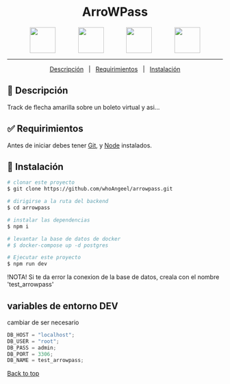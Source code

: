 <div align="center" id="top"> 
  <!-- <img src="/src/assets/SL.png" alt="{{app_name}}" width="80"/> -->

  <!-- &#xa0; -->

  <!-- <a href="https://{{app_url}}.netlify.app">Demo</a> -->
</div>

<h1 align="center">ArroWPass</h1>

<p align="center" style="display:flex; justify-content:space-evenly;">
  <img width="60"  src="https://cdn.jsdelivr.net/gh/devicons/devicon/icons/express/express-original.svg" />
  <img width="60" src="https://cdn.jsdelivr.net/gh/devicons/devicon/icons/nodejs/nodejs-original.svg" />
<img width="60" src="https://cdn.jsdelivr.net/gh/devicons/devicon/icons/javascript/javascript-original.svg" />
<img width="60" src="https://cdn.jsdelivr.net/gh/devicons/devicon@latest/icons/react/react-original.svg" />

 <!-- <img width="60" src="https://cdn.jsdelivr.net/gh/devicons/devicon/icons/postgresql/postgresql-original.svg" />
 <img width="60" src="https://cdn.jsdelivr.net/gh/devicons/devicon/icons/sequelize/sequelize-original.svg" />
<img width="60" src="https://cdn.jsdelivr.net/gh/devicons/devicon/icons/docker/docker-original.svg"/> -->

</p>

<hr>

<p align="center">
  <a href="#descripción">Descripción</a> &#xa0; | &#xa0; 
  <a href="#Requirimientos">Requirimientos</a> &#xa0; | &#xa0; 
  <a href="#Instalación">Instalación</a> 
</p>

## :dart: Descripción

Track de flecha amarilla sobre un boleto virtual y asi...

## :white_check_mark: Requirimientos

Antes de iniciar debes tener [Git](https://git-scm.com), y [Node](https://nodejs.org/en/) instalados.

## :checkered_flag: Instalación

```bash
# clonar este proyecto
$ git clone https://github.com/whoAngeel/arrowpass.git

# dirigirse a la ruta del backend
$ cd arrowpass

# instalar las dependencias
$ npm i

# levantar la base de datos de docker
# $ docker-compose up -d postgres

# Ejecutar este proyecto
$ npm run dev

```

!NOTA! Si te da error la conexion de la base de datos, creala con el nombre 'test_arrowpass'

## variables de entorno DEV

cambiar de ser necesario

```js
DB_HOST = "localhost";
DB_USER = "root";
DB_PASS = admin;
DB_PORT = 3306;
DB_NAME = test_arrowpass;
```

<a href="#top">Back to top</a>
